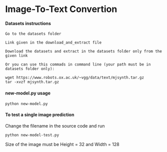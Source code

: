 # Image-To-Text Convertion 
#### Datasets instructions
```
Go to the datasets folder

Link given in the download_and_extract file

Download the datasets and extract in the datasets folder only from the given link

Or you can use this commads in command line (your path must be in datasets folder only):

wget https://www.robots.ox.ac.uk/~vgg/data/text/mjsynth.tar.gz
tar -xvzf mjsynth.tar.gz
```
#### new-model.py usage
```
python new-model.py
```
#### To test a single image prediction
Change the filename in the source code and run
```
python new-model-test.py
```
Size of the image must be Height = 32 and Width = 128
